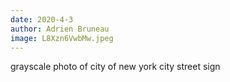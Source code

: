 ```yaml
---
date: 2020-4-3
author: Adrien Bruneau
image: L8Xzn6VwbMw.jpeg
---
```

grayscale photo of city of new york city street sign